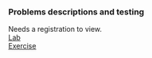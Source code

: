 ### Problems descriptions and testing  

Needs a registration to view.  
[Lab](https://judge.softuni.org/Contests/1489/Iterators-and-Comparators-Lab)  
[Exercise](https://judge.softuni.org/Contests/1490/Iterators-and-Comparators-Exercise)
